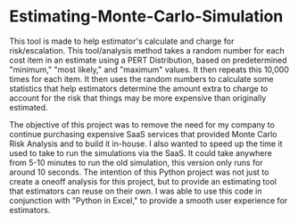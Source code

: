 # Estimating-Monte-Carlo-Simulation
This tool is made to help estimator's calculate and charge for risk/escalation. This tool/analysis method takes a random number for each cost item in an estimate using a PERT Distribution, based on predetermined "minimum," "most likely," and "maximum" values. It then repeats this 10,000 times for each item. It then uses the random numbers to calculate some statistics that help estimators determine the amount extra to charge to account for the risk that things may be more expensive than originally estimated.

The objective of this project was to remove the need for my company to continue purchasing expensive SaaS services that provided Monte Carlo Risk Analysis and to build it in-house. I also wanted to speed up the time it used to take to run the simulations via the SaaS. It could take anywhere from 5-10 minutes to run the old simulation, this version only runs for around 10 seconds. The intention of this Python project was not just to create a oneoff analysis for this project, but to provide an estimating tool that estimators can reuse on their own. I was able to use this code in conjunction with "Python in Excel," to provide a smooth user experience for estimators.
